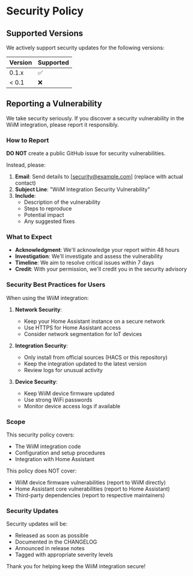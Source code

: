 # Security Policy

## Supported Versions

We actively support security updates for the following versions:

| Version | Supported          |
| ------- | ------------------ |
| 0.1.x   | :white_check_mark: |
| < 0.1   | :x:                |

## Reporting a Vulnerability

We take security seriously. If you discover a security vulnerability in the WiiM integration, please report it responsibly.

### How to Report

**DO NOT** create a public GitHub issue for security vulnerabilities.

Instead, please:

1. **Email**: Send details to [security@example.com] (replace with actual contact)
2. **Subject Line**: "WiiM Integration Security Vulnerability"
3. **Include**:
   - Description of the vulnerability
   - Steps to reproduce
   - Potential impact
   - Any suggested fixes

### What to Expect

- **Acknowledgment**: We'll acknowledge your report within 48 hours
- **Investigation**: We'll investigate and assess the vulnerability
- **Timeline**: We aim to resolve critical issues within 7 days
- **Credit**: With your permission, we'll credit you in the security advisory

### Security Best Practices for Users

When using the WiiM integration:

1. **Network Security**:

   - Keep your Home Assistant instance on a secure network
   - Use HTTPS for Home Assistant access
   - Consider network segmentation for IoT devices

2. **Integration Security**:

   - Only install from official sources (HACS or this repository)
   - Keep the integration updated to the latest version
   - Review logs for unusual activity

3. **Device Security**:
   - Keep WiiM device firmware updated
   - Use strong WiFi passwords
   - Monitor device access logs if available

### Scope

This security policy covers:

- The WiiM integration code
- Configuration and setup procedures
- Integration with Home Assistant

This policy does NOT cover:

- WiiM device firmware vulnerabilities (report to WiiM directly)
- Home Assistant core vulnerabilities (report to Home Assistant)
- Third-party dependencies (report to respective maintainers)

### Security Updates

Security updates will be:

- Released as soon as possible
- Documented in the CHANGELOG
- Announced in release notes
- Tagged with appropriate severity levels

Thank you for helping keep the WiiM integration secure!
